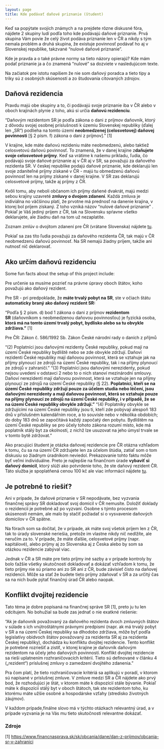 ```yaml
---
layout: page
title: Kde podávať daňové priznanie (študent)
---
```



  Keď sa popýtate svojich známych a na prejdete rôzne diskusné fóra, nájdete 2 skupiny ludí podľa toho kde podávajú daňové priznanie. Prvá skupina Vám povie že celý život podáva priznanie len v ČR a nikdy s tým nemala problém a druhá skupina, že existuje povinnosť podávať ho aj v Slovenskej republike, takzvané “nulové daňové priznanie”. 


Kde je pravda a o také právne normy sa tieto názory opierajú? Kde mám podať priznanie ja a čo znamená “nulové” sa dozviete v nasledujúcom texte.

Na začiatok pre istotu napíšem že nie som daňový poradca a tieto tipy a triky sú z osobných skúseností a zo študovania citovaných zdrojov.

## Daňová rezidencia

Pravdu majú obe skupiny a to, či podávajú svoje priznanie iba v ČR alebo v oboch krajinách plynie z toho, akú si určia **daňovú rezidenciu**. 

“Daňovým rezidentom SR je podľa zákona o dani z príjmov daňovník, ktorý z dôvodu svojej osobnej príslušnosti k územiu Slovenskej republiky (ďalej len „SR“) podlieha na tomto území **neobmedzenej (celosvetovej) daňovej povinnosti** [§ 2 písm. f) zákona o dani z príjmov].” [1]

V krajine, kde máte daňovú rezideniu máte neobmedzenú, alebo taktiež celosvetovú daňovú povinnosť. To znamená, že v danej krajine z**daňujete svoje celosvetové príjmy**. Keď sa vrátime k našemu príkladu, ľudia, čo podávajú svoje daňové priznanie aj v ČR aj v SR, sa považujú za daňového rezidenta SR. V českej republike podajú daňové priznanie, kde deklarujú len svoje zdaniteľné príjmy získané v ČR - majú tu obmedzenú daňovú povinnosť len na príjmy získané v danej krajine. V SR zas deklarujú celosvetové príjmy, takže aj príjmy z ČR. 

Kvôli tomu, aby neboli občanom ich príjmy daňené dvakrát, majú medzi sebou krajiny uzavreté **zmluvy o dvojom zdanení**. Každá zmluva je indiviálna no väčšinou platí, že prvotne má prednosť na danenie krajina, v ktorej bol príjem získaný. Z toho vzniká názov “nulové daňové priznanie” . Pokiaľ je Váš jediný príjem z ČR, tak na Slovensku spŕavne všetko deklarujete, ale žiadnu daň na tom už nezaplatíte.

Zoznam zmlúv o dvojitom zdanení pre ČR (vrátane Slovenska) nájdete [tu](https://www.mfcr.cz/cs/legislativa/dvoji-zdaneni/prehled-platnych-smluv).

Pokiaľ sa zas títo ľudia považujú za daňového rezidenta ČR, tak majú v ČR neobmedzenú daňovú povinnosť. Na SR nemajú žiadny príjem, takžie ani nutnosť nič deklarovať.

## Ako určím daňovú rezidenciu

Some fun facts about the setup of this project include:

Pre určenie sa musíme pozrieť na právne úpravy oboch štátov, koho považujú ako daňový rezident.

Pre SR - pri predpoklade, že **máte trvalý pobyt na SR**, ste v očiach štátu **automaticky braný ako daňový rezident SR:**

“Podľa § 2 písm. d) bod 1 zákona o dani z príjmov **rezidentom SR** (daňovníkom s neobmedzenou daňovou povinnosťou) je fyzická osoba, **ktorá má na tomto území trvalý pobyt, bydlisko alebo sa tu obvykle zdržiava.”** [1]

Pre ČR: 
Zákon č. 586/1992 Sb.
Zákon České národní rady o daních z příjmů

“(2) Poplatníci jsou daňovými rezidenty České republiky, pokud mají na území České republiky bydliště nebo se zde obvykle zdržují. Daňoví rezidenti České republiky mají daňovou povinnost, která se vztahuje jak na příjmy plynoucí ze zdrojů na území České republiky, tak i na příjmy plynoucí ze zdrojů v zahraničí.”
“(3) Poplatníci jsou daňovými nerezidenty, pokud nejsou uvedeni v odstavci 2 nebo to o nich stanoví mezinárodní smlouvy. Daňoví nerezidenti mají daňovou povinnost, která se vztahuje jen na příjmy plynoucí ze zdrojů na území České republiky (§ 22). **Poplatníci, kteří se na území České republiky zdržují pouze za účelem studia nebo léčení, jsou daňovými nerezidenty a mají daňovou povinnost, která se vztahuje pouze na příjmy plynoucí ze zdrojů na území České republiky, i v případě, že se na území České republiky obvykle zdržují.”**
“(4) Poplatníky obvykle se zdržujícími na území České republiky jsou ti, kteří zde pobývají alespoň 183 dnů v příslušném kalendářním roce, a to souvisle nebo v několika obdobích; do doby 183 dnů se započítává každý započatý den pobytu. Bydlištěm na území České republiky se pro účely tohoto zákona rozumí místo, kde má poplatník stálý byt za okolností, z nichž lze usuzovat na jeho úmysl trvale se v tomto bytě zdržovat.” 

Ako pracujúci študent je otázka daňovej rezidencie pre ČR otázna vzhľadom k tomu, ču sa na území ČR zdržujete len za účelom štúdia, zatiaľ som o tom diskusiu so žiadnym úradníkom neviedol. Prekazovanie tohto faktu môže byť veľmi individuálne. Preto je najlepšie na finančnom úrade **vybaviť si daňový domicil**, ktorý slúži ako potvrdenie toho, že ste daňový rezident ČR.
Táto služba je spoplatňená cenou 100 kč ale viac informácií nájdete [tu](https://www.financnisprava.cz/cs/mezinarodni-spoluprace/legalizace-overovani-dokumentu).

## Je potrebné to riešiť?

Ani v prípade, že daňové priznanie v SR nepodávate, bez vyzvania finančnej správy SR dokladovať svoj domicil v ČR nemusíte. Doložiť doklady o rezidencii je potrebné až po vyzvaní. Osobne s týmto procesom skúsenosti nemám, ale malo by stačiť požiadať si o vysvavenie daňových domicilov v ČR spätne.
 
Na fórach som sa dočítal, že v prípade, ak máte svoj všetok príjem len z ČR, tak to úrady slovenské neriešia, pretože im vlastne nikdy nič nedlžíte, ale neručím za to. V prípade, že máte ďalšie, celosvetové príjmy (napr. kapitálové), alebo príjmy aj zo Slovenska aj z Česka alebo by som sa otázkou rezidencie zabýval viac. 

Jednak v ČR a SR máte pre tieto príjmy iné sazby a v prípade kontroly by bolo ťažšie všetky skutočnosti dokladovať a dokázať vzhľadom k tomu, že tieto príjmy nie sú priamo ani zo SR ani z ČR, bude závisieť čisto na daňovej rezidencii. Môže sa stať že budete tieto príjmy zdaňovať v SR a za určitý čas sa na nich bude pýtať finančný úrad ČR alebo naopak.

## Konflikt dvojitej rezidencie

Tato téma je dobre popísaná na finančnej správe SR [1], preto ju tu len odcitujem. No bohužial sa bude zas jednať o nie exatkné riešenie:

“Ak je daňovník považovaný za daňového rezidenta dvoch zmluvných štátov v súlade s ich vnútroštátnymi právnymi predpismi (napr. ak má trvalý pobyt v SR a na území Českej republiky sa dlhodobo zdržiava, môže byť podľa legislatívy obidvoch štátov považovaný za rezidenta SR aj za rezidenta Českej republiky), dochádza ku konfliktu dvojitej rezidencie. Tento konflikt je potrebné rozriešiť a zistiť, v ktorej krajine je daňovník daňovým rezidentom na účely jeho daňových povinností. Konflikt dvojitej rezidencie sa rieši uplatnením rozhraničovacích kritérií. Tieto sú definované v článku 4 („rezident“) príslušnej zmluvy o zamedzení dvojitého zdanenia.”

Pra čom platí, že tieto rozhraničovacie kritériá sa aplikujú v poradí, v ktorom sú napísané v príslušnej zmluve. 
V zmluve medzi SR a ČR nájdete ako prvý bod, že rozhodujúci je štát, v ktorom máte k dispozícií stále bývanie. Pokiaľ máte k dispozícií stálý byt v oboch štátoch, tak ste rezidentom toho, ku ktorému máte užšie osobné a hospodárske vzťahy (stredisko životných záujmov).  

V každom prípade,finálne slovo má v týchto otázkach relevantný úrad, a v prípade vyzvania je na Vás mu tieto skutočnosti relevantne dokázať.


### Zdroje
[1] https://www.financnasprava.sk/sk/obcania/dane/dan-z-prijmov/obcania-sr-v-zahranici